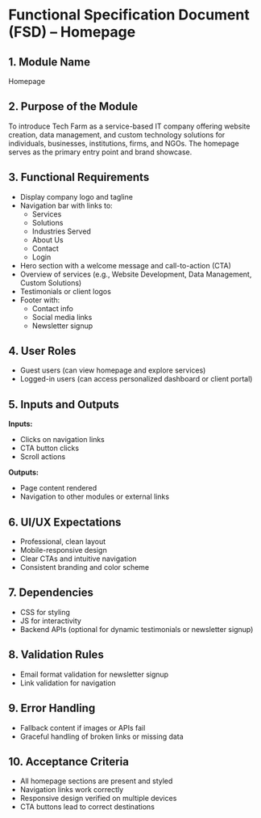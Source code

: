 # Functional Specification Document (FSD) – Homepage

## 1. Module Name
Homepage

## 2. Purpose of the Module
To introduce Tech Farm as a service-based IT company offering website creation, data management, and custom technology solutions for individuals, businesses, institutions, firms, and NGOs. The homepage serves as the primary entry point and brand showcase.

## 3. Functional Requirements
- Display company logo and tagline
- Navigation bar with links to:
  - Services
  - Solutions
  - Industries Served
  - About Us
  - Contact
  - Login
- Hero section with a welcome message and call-to-action (CTA)
- Overview of services (e.g., Website Development, Data Management, Custom Solutions)
- Testimonials or client logos
- Footer with:
  - Contact info
  - Social media links
  - Newsletter signup

## 4. User Roles
- Guest users (can view homepage and explore services)
- Logged-in users (can access personalized dashboard or client portal)

## 5. Inputs and Outputs
**Inputs:**
- Clicks on navigation links
- CTA button clicks
- Scroll actions

**Outputs:**
- Page content rendered
- Navigation to other modules or external links
## 6. UI/UX Expectations
- Professional, clean layout
- Mobile-responsive design
- Clear CTAs and intuitive navigation
- Consistent branding and color scheme

## 7. Dependencies
- CSS for styling
- JS for interactivity
- Backend APIs (optional for dynamic testimonials or newsletter signup)

## 8. Validation Rules
- Email format validation for newsletter signup
- Link validation for navigation

## 9. Error Handling
- Fallback content if images or APIs fail
- Graceful handling of broken links or missing data

## 10. Acceptance Criteria
- All homepage sections are present and styled
- Navigation links work correctly
- Responsive design verified on multiple devices
- CTA buttons lead to correct destinations
